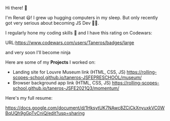 Hi there! 👋 

I'm Renat 😃! I grew up hugging computers in my sleep. But only recently got very serious about becoming JS Dev 👨‍💻.

I regularly hone my coding skills 🥋 and I have this rating on Codewars:

URL:https://www.codewars.com/users/Taneros/badges/large

and very soon I'll become ninja 

Here are some of my **Projects** I worked on:

- Landing site for Louvre Museum link (HTML, CSS, JS) https://rolling-scopes-school.github.io/taneros-JSFEPRESCHOOL/museum/
- Browser background app  link (HTML, CSS, JS) https://rolling-scopes-school.github.io/taneros-JSFE2021Q3/momentum/


Here's my full resume:

https://docs.google.com/document/d/1HksytUK7NAwc8ZCiCkXnyuxkVC0WBqUQh9gGpTvCniQ/edit?usp=sharing
